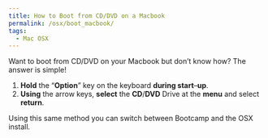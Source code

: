 ```yaml
---
title: How to Boot from CD/DVD on a Macbook
permalink: /osx/boot_macbook/
tags:
  - Mac OSX
---
```

Want to boot from CD/DVD on your Macbook but don&#8217;t know how? The answer is simple!

  1. **Hold** the &#8220;**Option**&#8221; key on the keyboard **during start**&#8211;**up**.
  2. **Using** the arrow keys, **select** the **CD**/**DVD** Drive at the **menu** and select **return**.

Using this same method you can switch between Bootcamp and the OSX install.
